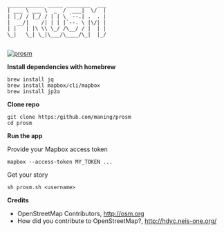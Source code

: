 
```
____________ _____ ________  ___
| ___ \ ___ \  _  /  ___|  \/  |
| |_/ / |_/ / | | \ `--.| .  . |
|  __/|    /| | | |`--. \ |\/| |
| |   | |\ \\ \_/ /\__/ / |  | |
\_|   \_| \_|\___/\____/\_|  |_/
                                
```

[![prosm](https://cloud.githubusercontent.com/assets/353700/13880355/dd87e486-ed41-11e5-91c1-32c4b36cb0f6.gif)](https://www.youtube.com/watch?v=vqqGptyKaYk&feature=youtu.be)

**Install dependencies with homebrew**

```
brew install jq
brew install mapbox/cli/mapbox
brew install jp2a
```

**Clone repo**

```
git clone https:/github.com/maning/prosm
cd prosm
```

**Run the app**

Provide your Mapbox access token

```
mapbox --access-token MY_TOKEN ...
```

Get your story

```
sh prosm.sh <username>
```

**Credits**

* OpenStreetMap Contributors, http://osm.org
* How did you contribute to OpenStreetMap?, http://hdyc.neis-one.org/


